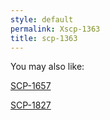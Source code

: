 ```yaml
---
style: default
permalink: Xscp-1363
title: scp-1363
---
```

You may also like:

[SCP-1657](http://scp-wiki.net/scp-1657)

[SCP-1827](http://scp-wiki.net/scp-1827)
